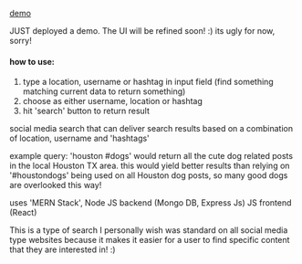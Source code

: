 [demo](https://shrouded-hollows-29446.herokuapp.com/)

JUST deployed a demo. The UI will be refined soon! :) its ugly for now, sorry!

#### how to use:
1. type a location, username or hashtag in input field (find something matching current data to return something)
2. choose as either username, location or hashtag
3. hit 'search' button to return result 

social media search that can deliver search results based on a combination of location, username and 'hashtags'

example query: 'houston #dogs' would return all the cute dog related posts in the local Houston TX area. this would yield better results than relying on '#houstondogs' being used on all Houston dog posts, so many good dogs are overlooked this way! 

uses 'MERN Stack',
Node JS backend (Mongo DB, Express Js)
JS frontend (React)

This is a type of search I personally wish was standard on all social media type websites because it makes it easier for a user to find specific content that they are interested in! :)
